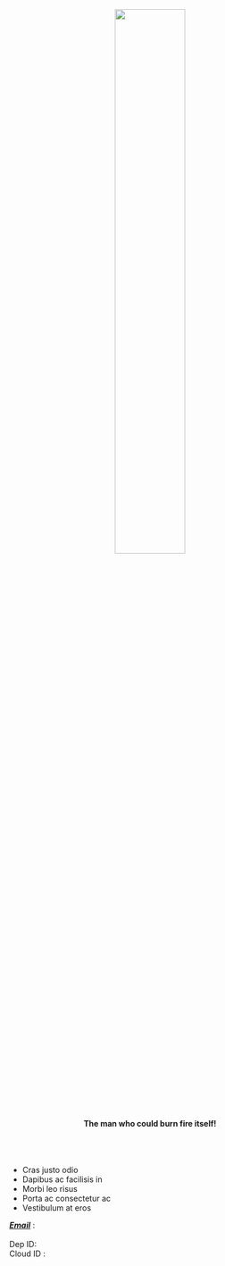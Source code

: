 <div style="text-align: center;">
<img src="https://motionbgs.com/media/1860/itachi-uchiha-ninja-with-sharingan-eyes.jpg" tabindex="0" class="img-click" style="width:50%;">
  <br>
  <br>
  <h4>The man who could burn fire itself!</h4>
  <br>
  <br>
</div>

<ul class="list-group">
  <li class="list-group-item">Cras justo odio</li>
  <li class="list-group-item">Dapibus ac facilisis in</li>
  <li class="list-group-item">Morbi leo risus</li>
  <li class="list-group-item">Porta ac consectetur ac</li>
  <li class="list-group-item">Vestibulum at eros</li>
</ul>

<span style="text-decoration: underline;font-style: italic;"><b>Email</b></span> : <inject key="AzureAdUserEmail"></inject>
<br>
<inject key="AzureAdUserPassword"></inject>
<br>
Dep ID:<inject key="Deployment ID"></inject>
<br>
Cloud ID : <inject key="CloudLabsDeploymentId"></inject>
